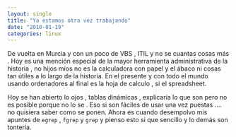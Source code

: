 ```yaml
---
layout: single
title: "Ya estamos otra vez trabajando"
date: "2010-01-19"
categories: linux
---
```


De vuelta en Murcia y con un poco de VBS , ITIL y no se cuantas cosas más . Hoy es una mención especial de la mayor herramienta administrativa de la historia , no hijos míos no es la calculadora con papel y el ábaco ni cosas tan útiles a lo largo de la historia. En el presente y con todo el mundo usando ordenadores al final es la hoja de calculo , si el spreadsheet.

Hoy se han abierto lo ojos , tablas dinámicas , explicaría lo que son pero no es posible porque no lo se . Eso si son fáciles de usar una vez puestas .... no quisiera saber como se ponen. Ahora es cuando desempolvo mis apuntes de `egrep` , `fgrep` y `grep` y pienso esto si que sencillo y lo demás son tontería.
